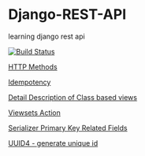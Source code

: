 # Django-REST-API
learning django rest api

[![Build Status](https://travis-ci.org/sbhusal123/Recipe-API.svg?branch=master)](https://travis-ci.org/sbhusal123/Recipe-API)

[HTTP Methods](https://www.restapitutorial.com/lessons/httpmethods.html)

[Idempotency](https://restfulapi.net/idempotent-rest-apis/)

[Detail Description of Class based views](http://www.cdrf.co/)

[Viewsets Action](https://www.django-rest-framework.org/api-guide/viewsets/#viewset-actions)

[Serializer Primary Key Related Fields](https://www.django-rest-framework.org/api-guide/relations/#primarykeyrelatedfield)

[UUID4 - generate unique id](https://docs.python.org/3/library/uuid.html#uuid.uuid4)
